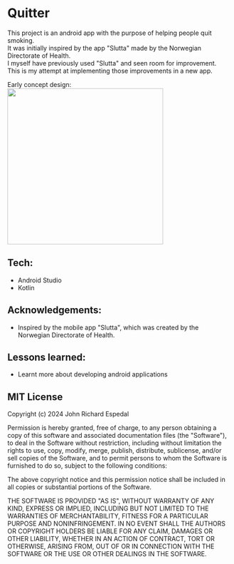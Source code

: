 # Quitter #
This project is an android app with the purpose of helping people quit smoking.  
It was initially inspired by the app "Slutta" made by the Norwegian Directorate of Health.  
I myself have previously used "Slutta" and seen room for improvement.  
This is my attempt at implementing those improvements in a new app.

Early concept design:  
<img width="350" src="https://github.com/Johnricharde/Quitter/assets/117681128/0c3dfb84-ae3b-4f5a-aa45-ff4aebd9f475">

## Tech: ##
- Android Studio
- Kotlin

## Acknowledgements: ##
- Inspired by the mobile app "Slutta", which was created by the Norwegian Directorate of Health.

## Lessons learned: ##
- Learnt more about developing android applications

## MIT License ##
Copyright (c) 2024 John Richard Espedal

Permission is hereby granted, free of charge, to any person obtaining a copy of this software and associated documentation files (the "Software"), to deal in the Software without restriction, including without limitation the rights to use, copy, modify, merge, publish, distribute, sublicense, and/or sell copies of the Software, and to permit persons to whom the Software is furnished to do so, subject to the following conditions:

The above copyright notice and this permission notice shall be included in all copies or substantial portions of the Software.

THE SOFTWARE IS PROVIDED "AS IS", WITHOUT WARRANTY OF ANY KIND, EXPRESS OR IMPLIED, INCLUDING BUT NOT LIMITED TO THE WARRANTIES OF MERCHANTABILITY, FITNESS FOR A PARTICULAR PURPOSE AND NONINFRINGEMENT. IN NO EVENT SHALL THE AUTHORS OR COPYRIGHT HOLDERS BE LIABLE FOR ANY CLAIM, DAMAGES OR OTHER LIABILITY, WHETHER IN AN ACTION OF CONTRACT, TORT OR OTHERWISE, ARISING FROM, OUT OF OR IN CONNECTION WITH THE SOFTWARE OR THE USE OR OTHER DEALINGS IN THE SOFTWARE.
